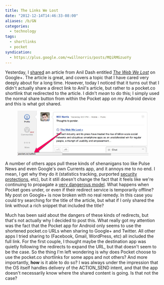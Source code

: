 ```yaml
---
title: The Links We Lost
date: "2012-12-14T14:46:33-08:00"
aliases: /b/GN
categories:
  - technology
tags:
  - shortlinks
  - pocket
syndication:
  - https://plus.google.com/+willnorris/posts/MQiRMGzuoYy
---
```


Yesterday, I [shared][] an article from Anil Dash entitled <cite>[The Web We Lost][]</cite> on Google+. The article is
great, and covers a topic that I have cared very deeply about for a long time. However, today I noticed that it turns
out that I didn't actually share a direct link to Anil's article, but rather to a pocket.co shortlink that redirected to
the article. I didn't _mean_ to do this; I simply used the normal share button from within the Pocket app on my Android
device and this is what got shared.

<figure class="aligncenter">
  <img src="pocket-share-to-google.png" alt="Screenshot of a Google+ post linking to a pocket.co URL">
</figure>

A number of others apps pull these kinds of shenanigans too like Pulse News and even Google's own Currents app, and it
annoys me to no end. I mean, I get why they do it (statistics tracking, purported [security protections][t.co], etc),
but it still doesn't change the fact that it feels like we're continuing to propagate a [very dangerous model][]. What
happens when Pocket goes under, or even if their redirect service is temporarily offline? My post on Google+ is now
broken with no real remedy. In this case you could try searching for the title of the article, but what if I only
shared the link without a rich snippet that included the title?

Much has been said about the dangers of these kinds of redirects, but that's not actually why I decided to post this.
What really got my attention was the fact that the Pocket app for Android only seems to use the shortened pocket.co URLs
when sharing to Google+ and Twitter. All other apps I tried sharing to (Facebook, Gmail, WordPress, etc) all included
the full link. For the first couple, I thought maybe the destination app was quietly following the redirects to expand
the URL, but that doesn't seem to be the case. So the thing I'm left wondering is why does Pocket choose to use the
pocket.co shortlinks for some apps and not others? And more importantly, **how** is it able to do so? I was always
under the impression that the OS itself handles delivery of the ACTION_SEND intent, and that the app doesn't necessarily
know where the shared content is going. Is that not the case?

[shared]: https://plus.google.com/+willnorris/posts/Hwfibs334wq
[The Web We Lost]: http://dashes.com/anil/2012/12/the-web-we-lost.html
[t.co]: https://support.twitter.com/articles/109623
[very dangerous model]: http://joshua.schachter.org/2009/04/on-url-shorteners.html
